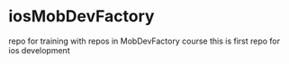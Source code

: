 # iosMobDevFactory
repo for training with repos in  MobDevFactory course
this is first repo for ios development
